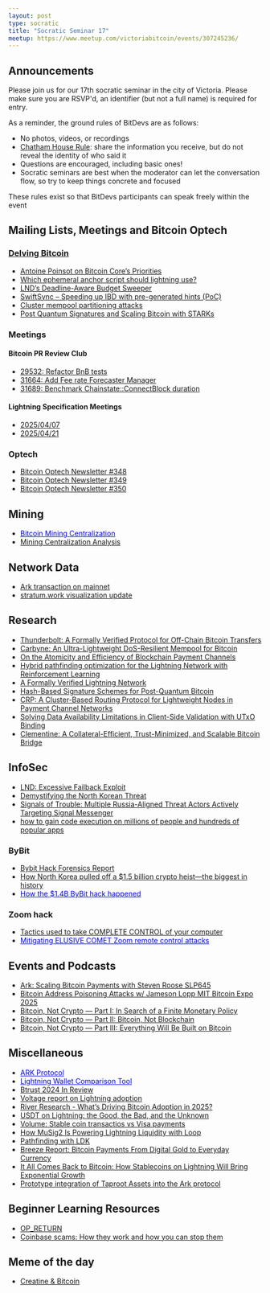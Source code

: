 ```yaml
---
layout: post
type: socratic
title: "Socratic Seminar 17"
meetup: https://www.meetup.com/victoriabitcoin/events/307245236/
---
```

## Announcements
Please join us for our 17th socratic seminar in the city of Victoria. Please make sure you are RSVP'd, an identifier (but not a full name) is required for entry.

As a reminder, the ground rules of BitDevs are as follows:
- No photos, videos, or recordings
- [Chatham House Rule](https://en.wikipedia.org/wiki/Chatham_House_Rule): share the information you receive, but do not reveal the identity of who said it
- Questions are encouraged, including basic ones!
- Socratic seminars are best when the moderator can let the conversation flow, so try to keep things concrete and focused

These rules exist so that BitDevs participants can speak freely within the event

## Mailing Lists, Meetings and Bitcoin Optech

### [Delving Bitcoin](https://delvingbitcoin.org/)
- [Antoine Poinsot on Bitcoin Core’s Priorities](https://delvingbitcoin.org/t/antoine-poinsot-on-bitcoin-cores-priorities/1470)
- [Which ephemeral anchor script should lightning use?](https://delvingbitcoin.org/t/which-ephemeral-anchor-script-should-lightning-use/1412)
- [LND’s Deadline-Aware Budget Sweeper](https://delvingbitcoin.org/t/lnds-deadline-aware-budget-sweeper/1512)
- [SwiftSync – Speeding up IBD with pre-generated hints (PoC)](https://delvingbitcoin.org/t/swiftsync-speeding-up-ibd-with-pre-generated-hints-poc/1562)
- [Cluster mempool partitioning attacks](https://delvingbitcoin.org/t/cluster-mempool-partitioning-attacks/1548)
- [Post Quantum Signatures and Scaling Bitcoin with STARKs](https://delvingbitcoin.org/t/post-quantum-signatures-and-scaling-bitcoin-with-starks/1584)

### Meetings

#### Bitcoin PR Review Club
- [29532: Refactor BnB tests](https://bitcoincore.reviews/29532)
- [31664: Add Fee rate Forecaster Manager](https://bitcoincore.reviews/31664)
- [31689: Benchmark Chainstate::ConnectBlock duration](https://bitcoincore.reviews/31689)

#### Lightning Specification Meetings
- [2025/04/07](https://github.com/lightning/bolts/issues/1244)
- [2025/04/21](https://github.com/lightning/bolts/issues/1251)

### Optech
- [Bitcoin Optech Newsletter #348](https://bitcoinops.org/en/newsletters/2025/04/04/)
- [Bitcoin Optech Newsletter #349](https://bitcoinops.org/en/newsletters/2025/04/11/)
- [Bitcoin Optech Newsletter #350](https://bitcoinops.org/en/newsletters/2025/04/18/)

## Mining
- <a href="https://b10c.me/blog/015-bitcoin-mining-centralization/" style="color: blue;">Bitcoin Mining Centralization</a>
- [Mining Centralization Analysis](https://x.com/BikesandBitcoin/status/1904262616496935388)

## Network Data
- [Ark transaction on mainnet](https://x.com/softsimon_/status/1910955700441981231)
- [stratum.work visualization update](https://x.com/boerst/status/1906320686886400159)

## Research
- [Thunderbolt: A Formally Verified Protocol for Off-Chain Bitcoin Transfers](https://eprint.iacr.org/2025/709)
- [Carbyne: An Ultra-Lightweight DoS-Resilient Mempool for Bitcoin](https://eprints.whiterose.ac.uk/id/eprint/225617/)
- [On the Atomicity and Efficiency of Blockchain Payment Channels](https://eprint.iacr.org/2025/180.pdf)
- [Hybrid pathfinding optimization for the Lightning Network with Reinforcement Learning](https://www.sciencedirect.com/science/article/abs/pii/S0952197625002258)
- [A Formally Verified Lightning Network](https://arxiv.org/abs/2503.07200)
- [Hash-Based Signature Schemes for Post-Quantum Bitcoin](https://conduition.io/cryptography/quantum-hbs/)
- [CRP: A Cluster-Based Routing Protocol for Lightweight Nodes in Payment Channel Networks](https://ieeexplore.ieee.org/abstract/document/10939002)
- [Solving Data Availability Limitations in Client-Side Validation with UTxO Binding](https://eprint.iacr.org/2025/569)
- [Clementine: A Collateral-Efficient, Trust-Minimized, and Scalable Bitcoin Bridge](https://citrea.xyz/clementine_whitepaper.pdf)

## InfoSec
- [LND: Excessive Failback Exploit](https://morehouse.github.io/lightning/lnd-excessive-failback-exploit/)
- [Demystifying the North Korean Threat](https://www.paradigm.xyz/2025/03/demystifying-the-north-korean-threat)
- [Signals of Trouble: Multiple Russia-Aligned Threat Actors Actively Targeting Signal Messenger](https://cloud.google.com/blog/topics/threat-intelligence/russia-targeting-signal-messenger)
- [how to gain code execution on millions of people and hundreds of popular apps](https://kibty.town/blog/todesktop/)
### ByBit
- [Bybit Hack Forensics Report](https://x.com/benbybit/status/1894768736084885929)
- [How North Korea pulled off a $1.5 billion crypto heist—the biggest in history](https://arstechnica.com/security/2025/02/how-north-korea-pulled-off-a-1-5-billion-crypto-heist-the-biggest-in-history/)
- <a href="https://x.com/Nneuman/status/1893057396638904561" style="color: blue;">How the $1.4B ByBit hack happened</a>
### Zoom hack
- [Tactics used to take COMPLETE CONTROL of your computer](https://x.com/jakegallen_/status/1910702560266318287)
- <a href="https://blog.trailofbits.com/2025/04/" style="color: blue;">Mitigating ELUSIVE COMET Zoom remote control attacks</a>

## Events and Podcasts
- [Ark: Scaling Bitcoin Payments with Steven Roose SLP645](https://stephanlivera.com/episode/645/)
- [Bitcoin Address Poisoning Attacks w/ Jameson Lopp MIT Bitcoin Expo 2025](https://www.youtube.com/watch?v=e_yg6cLsQHE)
- [Bitcoin, Not Crypto — Part I: In Search of a Finite Monetary Policy](https://www.youtube.com/watch?v=19LA7ReARCQ)
- [Bitcoin, Not Crypto — Part II: Bitcoin, Not Blockchain](https://www.youtube.com/watch?v=YroOIC8eDrk)
- [Bitcoin, Not Crypto — Part III: Everything Will Be Built on Bitcoin](https://www.youtube.com/watch?v=ZsgZjAPjxDU)

## Miscellaneous
- <a href="https://ark-protocol.org/index.html" style="color: blue;">ARK Protocol</a>
- <a href="https://sovereigntools.com" style="color: blue;">Lightning Wallet Comparison Tool</a>
- [Btrust 2024 In Review](https://blog.btrust.tech/btrust-2024-in-review/)
- [Voltage report on Lightning adoption](https://x.com/voltage_cloud/status/1892228262027219202)
- [River Research - What’s Driving Bitcoin Adoption in 2025?](https://blog.river.com/bitcoin-adoption-2025/)
- [USDT on Lightning: the Good, the Bad, and the Unknown](https://bitcoinmagazine.com/technical/usdt-on-lightning-the-good-the-bad-and-the-unknown)
- [Volume: Stable coin transactios vs Visa payments](https://x.com/BitwiseInvest/status/1912532208864092578)
- [How MuSig2 Is Powering Lightning Liquidity with Loop](https://lightning.engineering/posts/2025-02-13-loop-musig2/)
- [Pathfinding with LDK](https://lightningdevkit.org/blog/ldk-pathfinding/)
- [Breeze Report: Bitcoin Payments From Digital Gold to Everyday Currency](https://breez.technology/report/)
- [It All Comes Back to Bitcoin: How Stablecoins on Lightning Will Bring Exponential Growth](https://lightninglabs.substack.com/p/it-all-comes-back-to-bitcoin-how)
- [Prototype integration of Taproot Assets into the Ark protocol](https://x.com/ArkLabsHQ/status/1915435703204520276)

## Beginner Learning Resources
- [OP_RETURN](https://en.bitcoin.it/wiki/OP_RETURN)
- [Coinbase scams: How they work and how you can stop them](https://blog.casa.io/guide-to-avoiding-coinbase-scams/)

## Meme of the day
- [Creatine & Bitcoin](https://x.com/DzambhalaHODL/status/1913744690823991716)
